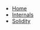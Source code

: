 <!-- markdownlint-disable first-line-h1 -->

- [Home](./index.md)
- [Internals](./internals/)
- [Solidity](./solidity/)
